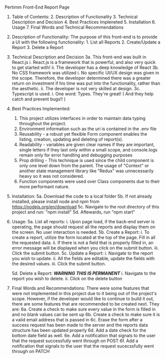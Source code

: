 Pertimm Front-End Report Page

1. Table of Contents:
    2. Description of Functionality
    3. Technical Description and Decision
    4. Best Practices Impleneted
    5. Installation
    6. Usage
    7. Final Words and Technical Recommendations

2. Description of Functionality:
    The purpose of this front-end is to provide a UI with the following functionality:
        1. List all Reports
        2. Create/Update a Report
        3. Delete a Report

3. Technical Description and Decision
    3a. This front-end was built in React.js
        i. React.js is a framework that is powerful, and also very quick to get started with!
        ii. The developer has a deep knowledge of React
    3b. No CSS framework was utilized
        i. No specific UI/UX design was given in the scope. Therefore, the developer determined there was a greater return on investment if his time was put into the functionality, rather than the aesthetic.
        ii. The developer is not very skilled at design.
    3c. Typescript is used.
        i. One word: Types. They're great! ( And they help catch and prevent bugs!! )

4. Best Practices Implemented:
    1. This project utilizes interfaces in order to maintain data typing throughout the project.
    2. Environment information such as the uri is contained in the .env file
    3. Reusability - a robust yet flexible Form component enables the listing, creation, updating and deleting of report(s).
    4. Readability - variables are given clear names if they are important, single letters if they last only within a small scope, and console.logs remain only for error handling and debugging purposes
    5. Prop drilling - This technique is used since the child component is only one level down from the parent. The usage of "Context" or another state management library like "Redux" was unnecessarily heavy so it was not considered.
    6. Function components were used over Class components due to their more performant nature. 



5. Installation:
    5a. Download the code to a local folder
    5b. If not already installed, please install node and npm from https://nodejs.org/en/download
    5c. Navigate to the root directory of this project and run: "npm install"
    5d. Aftewards, run "npm start"

6. Usage:
    5a. List all reports:
        i. Upon page load, if the back-end server is operating, the page should request all the reports and display them on the screen. No user interaction is needed.
    5b. Create a Report:
        i. To create a report, utilize the form located at the top of the page. Fill in all the requested data. 
        ii. If there is not a field that is properly filled in, an error message will be displayed when you click on the submit button. 
        iii. Click the submit button.
    5c. Update a Report:
        i. Navigate to the report you wish to update.
        ii. All the fields are editable, update the fields with the desired values.
        iii. Click the submit button. 

    5d. Delete a Report: ***WARNING*** ***THIS IS PERMANENT***
        i. Navigate to the report you wish to delete.
        ii. Click on the delete button 


7. Final Words and Recommendations:
    There were some features that were not implemented in this project due to it being out of the project's scope. However, if the developer would like to continue to build it out, there are some features that are recommended to be created next. They are:
    6a. Create a check to make sure every value in the form is filled in and no blank values can be sent up
    6b. Create a check to make sure it is a valid email address that is passed in
    6c. Erase the form after a success request has been made to the server and the reports data structure has been updated properly
    6d. Add a date check for the bottom date field as well.
    6e. Add a notification that signals to the user that the request successfully went through on POST
    6f. Add a notification that signals to the user that the request sucecssfully went through on PATCH
  
  